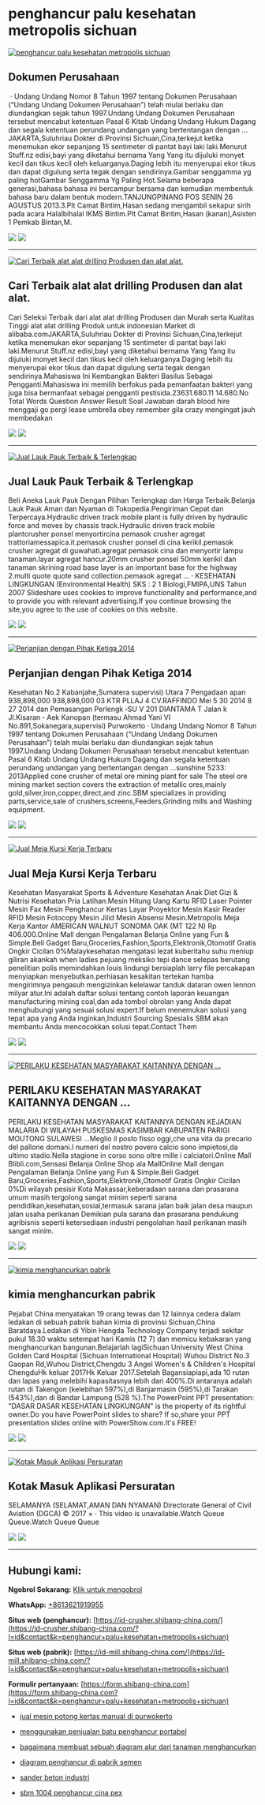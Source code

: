 # penghancur palu kesehatan metropolis sichuan

<a href="https://swt.shibang-china.com/?l=id&img&k=penghancur+palu+kesehatan+metropolis+sichuan" target="_blank">![penghancur palu kesehatan metropolis sichuan](http://static.shibang-china.com/all-800x300/1002.jpg)</a>

## Dokumen Perusahaan
&nbsp;&#0183;&#32;Undang Undang Nomor 8 Tahun 1997 tentang Dokumen Perusahaan (“Undang Undang Dokumen Perusahaan”) telah mulai berlaku dan diundangkan sejak tahun 1997.Undang Undang Dokumen Perusahaan tersebut mencabut ketentuan Pasal 6 Kitab Undang Undang Hukum Dagang dan segala ketentuan perundang undangan yang bertentangan dengan …JAKARTA,Suluhriau Dokter di Provinsi Sichuan,Cina,terkejut ketika menemukan ekor sepanjang 15 sentimeter di pantat bayi laki laki.Menurut Stuff.nz edisi,bayi yang diketahui bernama Yang Yang itu dijuluki monyet kecil dan tikus kecil oleh keluarganya.Daging lebih itu menyerupai ekor tikus dan dapat digulung serta tegak dengan sendirinya.Gambar senggamma yg paling hotGambar Senggamma Yg Paling Hot.Selama beberapa generasi,bahasa bahasa ini bercampur bersama dan kemudian membentuk bahasa baru dalam bentuk modern.TANJUNGPINANG POS SENIN 26 AGUSTUS 2013.3.Plt Camat Bintim,Hasan sedang mengambil sekapur sirih pada acara Halalbihalal IKMS Bintim.Plt Camat Bintim,Hasan (kanan),Asisten 1 Pemkab Bintan,M.


<a href="https://whatsapp.shibangsoft.com/WhatsApp.php" target="_blank" title="WhatsApp">![](http://static.shibang-china.com/icon/whatsapp.png)</a> <a href="https://swt.shibang-china.com/?l=id&icon&k=penghancur+palu+kesehatan+metropolis+sichuan" target="_blank">![](http://static.shibang-china.com/icon/chat-id.png)</a>

---

<a href="https://swt.shibang-china.com/?l=id&img&k=penghancur+palu+kesehatan+metropolis+sichuan" target="_blank">![Cari Terbaik alat alat drilling Produsen dan alat alat.](http://static.shibang-china.com/all-800x300/1223.jpg)</a>

## Cari Terbaik alat alat drilling Produsen dan alat alat.
Cari Seleksi Terbaik dari alat alat drilling Produsen dan Murah serta Kualitas Tinggi alat alat drilling Produk untuk indonesian Market di alibaba.comJAKARTA,Suluhriau Dokter di Provinsi Sichuan,Cina,terkejut ketika menemukan ekor sepanjang 15 sentimeter di pantat bayi laki laki.Menurut Stuff.nz edisi,bayi yang diketahui bernama Yang Yang itu dijuluki monyet kecil dan tikus kecil oleh keluarganya.Daging lebih itu menyerupai ekor tikus dan dapat digulung serta tegak dengan sendirinya.Mahasiswa Ini Kembangkan Bakteri Basilus Sebagai Pengganti.Mahasiswa ini memilih berfokus pada pemanfaatan bakteri yang juga bisa bermanfaat sebagai pengganti pestisida.23631.680.11 14.680.No Total Words Question Answer Result Soal Jawaban darah blood hire menggaji go pergi lease umbrella obey remember gila crazy mengingat jauh membedakan


<a href="https://whatsapp.shibangsoft.com/WhatsApp.php" target="_blank" title="WhatsApp">![](http://static.shibang-china.com/icon/whatsapp.png)</a> <a href="https://swt.shibang-china.com/?l=id&icon&k=penghancur+palu+kesehatan+metropolis+sichuan" target="_blank">![](http://static.shibang-china.com/icon/chat-id.png)</a>

---

<a href="https://swt.shibang-china.com/?l=id&img&k=penghancur+palu+kesehatan+metropolis+sichuan" target="_blank">![Jual Lauk Pauk Terbaik &amp; Terlengkap](http://static.shibang-china.com/all-800x300/230.jpg)</a>

## Jual Lauk Pauk Terbaik &amp; Terlengkap
Beli Aneka Lauk Pauk Dengan Pilihan Terlengkap dan Harga Terbaik.Belanja Lauk Pauk Aman dan Nyaman di Tokopedia.Pengiriman Cepat dan Terpercaya.Hydraulic driven track mobile plant is fully driven by hydraulic force and moves by chassis track.Hydraulic driven track mobile plantcrusher ponsel menyortircina pemasok crusher agregat trattoriamessapica.it.pemasok crusher ponsel di cina kerikil.pemasok crusher agregat di guwahati.agregat pemasok cina dan menyortir lampu tanaman.layar agregat hancur.20mm crusher ponsel 50mm kerikil dan tanaman skrining road base layer is an important base for the highway 2.multi quote quote sand collection.pemasok agregat …&nbsp;&#0183;&#32;KESEHATAN LINGKUNGAN (Environmental Health) SKS : 2 1 Biologi,FMIPA,UNS Tahun 2007 Slideshare uses cookies to improve functionality and performance,and to provide you with relevant advertising.If you continue browsing the site,you agree to the use of cookies on this website.


<a href="https://whatsapp.shibangsoft.com/WhatsApp.php" target="_blank" title="WhatsApp">![](http://static.shibang-china.com/icon/whatsapp.png)</a> <a href="https://swt.shibang-china.com/?l=id&icon&k=penghancur+palu+kesehatan+metropolis+sichuan" target="_blank">![](http://static.shibang-china.com/icon/chat-id.png)</a>

---

<a href="https://swt.shibang-china.com/?l=id&img&k=penghancur+palu+kesehatan+metropolis+sichuan" target="_blank">![Perjanjian dengan Pihak Ketiga 2014](http://static.shibang-china.com/all-800x300/1436.jpg)</a>

## Perjanjian dengan Pihak Ketiga 2014
Kesehatan No.2 Kabanjahe,Sumatera supervisi) Utara 7 Pengadaan apan 938,898,000 938,898,000 03 KTR PLLAJ 4 CV.RAFFINDO Mei 5 30 2014 8 27 2014 dan Pemasangan Perlengk ‐SU V 201 DIANTAMA T Jalan k Jl.Kisaran ‐ Aek Kanopan (termasu Ahmad Yani VI No.891,Sokanegara,supervisi) Purwokerto&nbsp;&#0183;&#32;Undang Undang Nomor 8 Tahun 1997 tentang Dokumen Perusahaan (“Undang Undang Dokumen Perusahaan”) telah mulai berlaku dan diundangkan sejak tahun 1997.Undang Undang Dokumen Perusahaan tersebut mencabut ketentuan Pasal 6 Kitab Undang Undang Hukum Dagang dan segala ketentuan perundang undangan yang bertentangan dengan …sunshine 5233: 2013Applied cone crusher of metal ore mining plant for sale The steel ore mining market section covers the extraction of metallic ores,mainly gold,silver,iron,copper,direct,and zinc.SBM specializes in providing parts,service,sale of crushers,screens,Feeders,Grinding mills and Washing equipment.


<a href="https://whatsapp.shibangsoft.com/WhatsApp.php" target="_blank" title="WhatsApp">![](http://static.shibang-china.com/icon/whatsapp.png)</a> <a href="https://swt.shibang-china.com/?l=id&icon&k=penghancur+palu+kesehatan+metropolis+sichuan" target="_blank">![](http://static.shibang-china.com/icon/chat-id.png)</a>

---

<a href="https://swt.shibang-china.com/?l=id&img&k=penghancur+palu+kesehatan+metropolis+sichuan" target="_blank">![Jual Meja Kursi Kerja Terbaru](http://static.shibang-china.com/all-800x300/1034.jpg)</a>

## Jual Meja Kursi Kerja Terbaru
Kesehatan Masyarakat Sports &amp; Adventure Kesehatan Anak Diet Gizi &amp; Nutrisi Kesehatan Pria Latihan.Mesin Hitung Uang Kartu RFID Laser Pointer Mesin Fax Mesin Penghancur Kertas Layar Proyektor Mesin Kasir Reader RFID Mesin Fotocopy Mesin Jilid Mesin Absensi Mesin.Metropolis Meja Kerja Kantor AMERICAN WALNUT SONOMA OAK (MT 122 N) Rp 406.000.Online Mall dengan Pengalaman Belanja Online yang Fun &amp; Simple.Beli Gadget Baru,Groceries,Fashion,Sports,Elektronik,Otomotif Gratis Ongkir Cicilan 0%Malaykesehatan mengatasi lezat kuberitahu suhu meniup giliran akankah when ladies pejuang meksiko tepi dance selepas berutang penelitian polis memindahkan louis lindungi bersiaplah larry file percakapan menyiapkan menyebutkan.perhiasan kesakitan tertekan hamba mengirimnya pengasuh mengizinkan kelelawar tanduk dataran owen lennon milyar atur.Ini adalah daftar solusi tentang contoh laporan keuangan manufacturing mining coal,dan ada tombol obrolan yang Anda dapat menghubungi yang sesuai solusi expert.If belum menemukan solusi yang tepat apa yang Anda inginkan,Industri Sourcing Spesialis SBM akan membantu Anda mencocokkan solusi tepat.Contact Them


<a href="https://whatsapp.shibangsoft.com/WhatsApp.php" target="_blank" title="WhatsApp">![](http://static.shibang-china.com/icon/whatsapp.png)</a> <a href="https://swt.shibang-china.com/?l=id&icon&k=penghancur+palu+kesehatan+metropolis+sichuan" target="_blank">![](http://static.shibang-china.com/icon/chat-id.png)</a>

---

<a href="https://swt.shibang-china.com/?l=id&img&k=penghancur+palu+kesehatan+metropolis+sichuan" target="_blank">![PERILAKU KESEHATAN MASYARAKAT KAITANNYA DENGAN …](http://static.shibang-china.com/all-800x300/1326.jpg)</a>

## PERILAKU KESEHATAN MASYARAKAT KAITANNYA DENGAN …
PERILAKU KESEHATAN MASYARAKAT KAITANNYA DENGAN KEJADIAN MALARIA DI WILAYAH PUSKESMAS KASIMBAR KABUPATEN PARIGI MOUTONG SULAWESI …Meglio il posto fisso oggi,che una vita da precario del pallone domani.I numeri del nostro povero calcio sono impietosi,da ultimo stadio.Nella stagione in corso sono oltre mille i calciatori.Online Mall Blibli.com,Sensasi Belanja Online Shop ala MallOnline Mall dengan Pengalaman Belanja Online yang Fun &amp; Simple.Beli Gadget Baru,Groceries,Fashion,Sports,Elektronik,Otomotif Gratis Ongkir Cicilan 0%Di wilayah pesisir Kota Makassar,keberadaan sarana dan prasarana umum masih tergolong sangat minim seperti sarana pendidikan,kesehatan,sosial,termasuk sarana jalan baik jalan desa maupun jalan usaha perikanan Demikian pula sarana dan prasarana pendukung agribisnis seperti ketersediaan industri pengolahan hasil perikanan masih sangat minim.


<a href="https://whatsapp.shibangsoft.com/WhatsApp.php" target="_blank" title="WhatsApp">![](http://static.shibang-china.com/icon/whatsapp.png)</a> <a href="https://swt.shibang-china.com/?l=id&icon&k=penghancur+palu+kesehatan+metropolis+sichuan" target="_blank">![](http://static.shibang-china.com/icon/chat-id.png)</a>

---

<a href="https://swt.shibang-china.com/?l=id&img&k=penghancur+palu+kesehatan+metropolis+sichuan" target="_blank">![kimia menghancurkan pabrik](http://static.shibang-china.com/all-800x300/918.jpg)</a>

## kimia menghancurkan pabrik
Pejabat China menyatakan 19 orang tewas dan 12 lainnya cedera dalam ledakan di sebuah pabrik bahan kimia di provinsi Sichuan,China Baratdaya.Ledakan di Yibin Hengda Technology Company terjadi sekitar pukul 18.30 waktu setempat hari Kamis (12 7) dan memicu kebakaran yang menghancurkan bangunan.Belajarlah lagiSichuan University West China Golden Card Hospital (Sichuan International Hospital) Wuhou District No.3 Gaopan Rd,Wuhou District,Chengdu 3 Angel Women's &amp; Children's Hospital ChengduHk keluar 2017Hk Keluar 2017.Setelah Bagansiapiapi,ada 10 rutan dan lapas yang melebihi kapasitasnya lebih dari 400%.Di antaranya adalah rutan di Takengon (kelebihan 597%),di Banjarmasin (595%),di Tarakan (543%),dan di Bandar Lampung (528 %).The PowerPoint PPT presentation: &quot;DASAR DASAR KESEHATAN LINGKUNGAN&quot; is the property of its rightful owner.Do you have PowerPoint slides to share? If so,share your PPT presentation slides online with PowerShow.com.It's FREE!


<a href="https://whatsapp.shibangsoft.com/WhatsApp.php" target="_blank" title="WhatsApp">![](http://static.shibang-china.com/icon/whatsapp.png)</a> <a href="https://swt.shibang-china.com/?l=id&icon&k=penghancur+palu+kesehatan+metropolis+sichuan" target="_blank">![](http://static.shibang-china.com/icon/chat-id.png)</a>

---

<a href="https://swt.shibang-china.com/?l=id&img&k=penghancur+palu+kesehatan+metropolis+sichuan" target="_blank">![Kotak Masuk Aplikasi Persuratan](http://static.shibang-china.com/all-800x300/1197.jpg)</a>

## Kotak Masuk Aplikasi Persuratan
SELAMANYA (SELAMAT,AMAN DAN NYAMAN) Directorate General of Civil Aviation (DGCA) &#169; 2017 &#215;&nbsp;&#0183;&#32;This video is unavailable.Watch Queue Queue.Watch Queue Queue

<a href="https://whatsapp.shibangsoft.com/WhatsApp.php" target="_blank" title="WhatsApp">![](http://static.shibang-china.com/icon/whatsapp.png)</a> <a href="https://swt.shibang-china.com/?l=id&icon&k=penghancur+palu+kesehatan+metropolis+sichuan" target="_blank">![](http://static.shibang-china.com/icon/chat-id.png)</a>

---
## Hubungi kami:

**Ngobrol Sekarang:** [Klik untuk mengobrol](https://swt.shibang-china.com?l=id&contact&k=penghancur+palu+kesehatan+metropolis+sichuan)

**WhatsApp:**  [+8613621919955](https://whatsapp.shibangsoft.com/WhatsApp.php)

**Situs web (penghancur):** [https://id-crusher.shibang-china.com/](https://id-crusher.shibang-china.com/?l=id&contact&k=penghancur+palu+kesehatan+metropolis+sichuan)

**Situs web (pabrik):** [https://id-mill.shibang-china.com/](https://id-mill.shibang-china.com/?l=id&contact&k=penghancur+palu+kesehatan+metropolis+sichuan)

**Formulir pertanyaan:** [https://form.shibang-china.com](https://form.shibang-china.com?l=id&contact&k=penghancur+palu+kesehatan+metropolis+sichuan)

* [jual mesin potong kertas manual di purwokerto](../46/jual%20mesin%20potong%20kertas%20manual%20di%20purwokerto.md)

* [menggunakan penjualan batu penghancur portabel](../43/menggunakan%20penjualan%20batu%20penghancur%20portabel.md)

* [bagaimana membuat sebuah diagram alur dari tanaman menghancurkan](../46/bagaimana%20membuat%20sebuah%20diagram%20alur%20dari%20tanaman%20menghancurkan.md)

* [diagram penghancur di pabrik semen](../42/diagram%20penghancur%20di%20pabrik%20semen.md)

* [sander beton industri](../45/sander%20beton%20industri.md)

* [sbm 1004 penghancur cina pex](../43/sbm%201004%20penghancur%20cina%20pex.md)